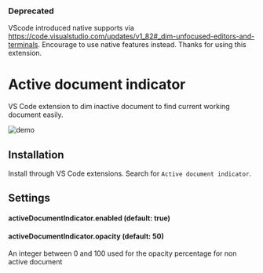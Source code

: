### Deprecated

VScode introduced native supports via https://code.visualstudio.com/updates/v1_82#_dim-unfocused-editors-and-terminals. 
Encourage to use native features instead. Thanks for using this extension.

# Active document indicator

VS Code extension to dim inactive document to find current working document easily.

![demo](https://user-images.githubusercontent.com/1210596/55941490-2c4ffc80-5bf7-11e9-8ed9-72ca72255c0a.gif)

## Installation

Install through VS Code extensions. Search for `Active document indicator`.

## Settings

#### activeDocumentIndicator.enabled (default: true)

#### activeDocumentIndicator.opacity (default: 50)
An integer between 0 and 100 used for the opacity percentage for non active document
